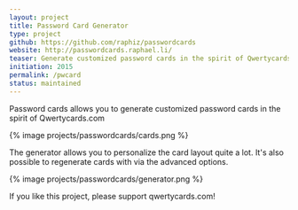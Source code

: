 ```yaml
---
layout: project
title: Password Card Generator
type: project
github: https://github.com/raphiz/passwordcards
website: http://passwordcards.raphael.li/
teaser: Generate customized password cards in the spirit of Qwertycards.com
initiation: 2015
permalink: /pwcard
status: maintained
---
```


Password cards allows you to generate customized password cards in the spirit of Qwertycards.com

{% image projects/passwordcards/cards.png %}

The generator allows you to personalize the card layout quite a lot.
It's also possible to regenerate cards with via the advanced options.

{% image projects/passwordcards/generator.png %}

If you like this project, please support qwertycards.com!
